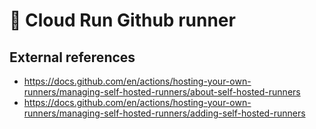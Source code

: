 # 🎽 Cloud Run Github runner

## External references

- https://docs.github.com/en/actions/hosting-your-own-runners/managing-self-hosted-runners/about-self-hosted-runners
- https://docs.github.com/en/actions/hosting-your-own-runners/managing-self-hosted-runners/adding-self-hosted-runners
